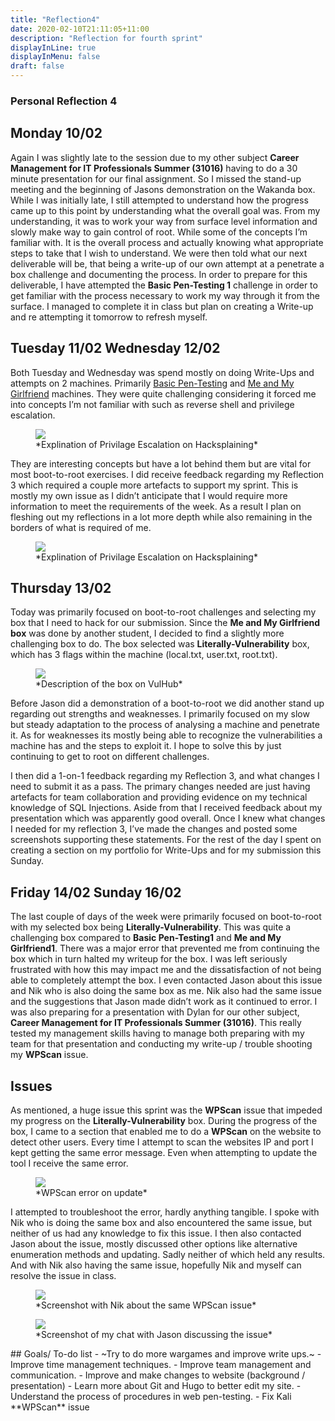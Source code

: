 ```yaml
---
title: "Reflection4"
date: 2020-02-10T21:11:05+11:00
description: "Reflection for fourth sprint"
displayInLine: true
displayInMenu: false
draft: false
---
```


### Personal Reflection 4

## Monday 10/02
Again I was slightly late to the session due to my other subject **Career Management for IT Professionals Summer (31016)** having to do a 30 minute presentation for our final assignment. So I missed the stand-up meeting and the beginning of Jasons 
demonstration on the Wakanda box. While I was initially late, I still attempted to understand how the progress came up to this point by understanding what the overall goal was. From my understanding, it was to work your way from surface level information
and slowly make way to gain control of root. While some of the concepts I’m familiar with. It is the overall process and actually knowing what appropriate steps to take that I wish to understand.
We were then told what our next deliverable will be, that being a write-up of our own attempt at a penetrate a box challenge and documenting the process. In order to prepare for this deliverable, I have attempted the **Basic Pen-Testing 1** challenge in 
order to get familiar with the process necessary to work my way through it from the surface. I managed to complete it in class but plan on creating a Write-up and re attempting it tomorrow to refresh myself.

## Tuesday 11/02 Wednesday 12/02
Both Tuesday and Wednesday was spend mostly on doing Write-Ups and attempts on 2 machines. Primarily **<a href="https://www.hdrummon.me/post/write-ups/basic-penetration-testing-1-write-up/">** Basic Pen-Testing</a> and **<a href="https://www.hdrummon.me/post/write-ups/me-and-my-girlfriend-write-up-1/">** Me and My Girlfriend</a> machines. They were quite challenging considering it forced me into concepts I’m not familiar with
such as reverse shell and privilege escalation.
<figure>
<img src="/img/PrivEsc.png" >
<figcaption>
*Explination of Privilage Escalation on Hacksplaining*
</figcaption>
</figure>
They are interesting concepts but have a lot behind them but are vital for most boot-to-root exercises.
I did receive feedback regarding my Reflection 3 which required a couple more artefacts to support my sprint. This is mostly my own issue as I didn’t anticipate that I would require more information to meet the requirements of the week. As a result I
plan on fleshing out my reflections in a lot more depth while also remaining in the borders of what is required of me.
<figure>
<img src="/img/feedback.png" >
<figcaption>
*Explination of Privilage Escalation on Hacksplaining*
</figcaption>
</figure>

## Thursday 13/02
Today was primarily focused on boot-to-root challenges and selecting my box that I need to hack for our submission. Since the **Me and My Girlfriend box** was done by another student, I decided to find a slightly more challenging box to do.
The box selected was **Literally-Vulnerability** box, which has 3 flags within the machine (local.txt, user.txt, root.txt). 
<figure>
<img src="/img/Literally_vul_desc.png" >
<figcaption>
*Description of the box on VulHub*
</figcaption>
</figure>
Before Jason did a demonstration of a boot-to-root we did another stand up regarding out strengths and weaknesses.
I primarily focused on my slow but steady adaptation to the process of analysing a machine and penetrate it. As for weaknesses its mostly being able to recognize the vulnerabilities a machine has and the steps to exploit it. I hope to solve this by just continuing to
get to root on different challenges.

I then did a 1-on-1 feedback regarding my Reflection 3, and what changes I need to submit it as a pass. The primary changes needed are just having artefacts for team collaboration and providing evidence on my technical knowledge of SQL Injections. 
Aside from that I received feedback about my presentation which was apparently good overall. Once I knew what changes I needed for my reflection 3, I’ve made the changes and posted some screenshots supporting these statements.
For the rest of the day I spent on creating a section on my portfolio for Write-Ups and for my submission this Sunday.


## Friday 14/02 Sunday 16/02
The last couple of days of the week were primarily focused on boot-to-root with my selected box being **Literally-Vulnerability**. This was quite a challenging box compared to **Basic Pen-Testing1** and **Me and My Girlfriend1**.
There was a major error that prevented me from continuing the box which in turn halted my writeup for the box. I was left seriously frustrated with how this may impact me and the dissatisfaction of not being able to completely attempt the box.
I even contacted Jason about this issue and Nik who is also doing the same box as me. Nik also had the same issue and the suggestions that Jason made didn’t work as it continued to error. I was also preparing for a presentation with Dylan for our other subject,
**Career Management for IT Professionals Summer (31016)**. This really tested my management skills having to manage both preparing with my team for that presentation and conducting my write-up / trouble shooting my **WPScan** issue.


## Issues
As mentioned, a huge issue this sprint was the **WPScan** issue that impeded my progress on the **Literally-Vulnerability** box. During the progress of the box, I came to a section that enabled me to do a **WPScan** on the website to detect other users. 
Every time I attempt to scan the websites IP and port I kept getting the same error message. Even when attempting to update the tool I receive the same error.
<figure>
<img src="/img/WPScan.png" >
<figcaption>
*WPScan error on update*
</figcaption>
</figure>
I attempted to troubleshoot the error, hardly anything tangible. I spoke with Nik who is doing the same box and also encountered the same issue, but neither of us had any knowledge to fix this issue.
I then also contacted Jason about the issue, mostly discussed other options like alternative enumeration methods and updating. Sadly neither of which held any results. And with Nik also having the same issue, hopefully Nik and myself can resolve the issue in class.
<figure>
<img src="/img/nik.png" >
<figcaption>
*Screenshot with Nik about the same WPScan issue*
</figcaption>
</figure>
<figure>
<img src="/img/JasonChat.png" >
<figcaption>
*Screenshot of my chat with Jason discussing the issue*
</figcaption>
</figure>
## Goals/ To-do list
- ~Try to do more wargames and improve write ups.~
- Improve time management techniques.
- Improve team management and communication.
- Improve and make changes to website (background / presentation)
- Learn more about Git and Hugo to better edit my site.
- Understand the process of procedures in web pen-testing.
- Fix Kali **WPScan** issue
